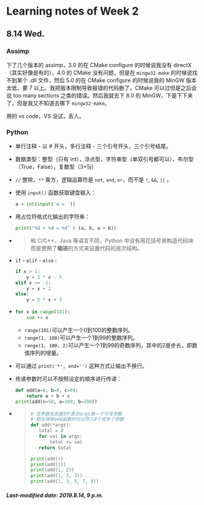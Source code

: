 # Learning notes of Week 2

## 8.14 Wed.

### Assimp

下了几个版本的 assimp，3.0 的在 CMake configure 的时候说我没有 directX （其实好像是有的），4.0 的 CMake 没有问题，但是在 `mingw32-make` 的时候说找不到某个 .dll 文件，然后 5.0 的在 CMake configure 的时候说我的 MinGW 版本太低，要 7 以上。我把版本限制导致报错的代码删了，CMake 可以过但是之后会说 too many sections 之类的错误。然后我就去下 8.0 的 MinGW，下是下下来了，但是我又不知道去哪下 `mingw32-make`。

用的 vs code，VS 没试，丢人。

### Python

+ 单行注释 - 以 # 开头，多行注释 - 三个引号开头，三个引号结尾。

+ 数据类型：整型（只有 int），浮点型，字符串型（单双引号都可以），布尔型（True，False），复数型（3+5j）

+ `//` 整除，`**` 乘方，逻辑运算符是 `not`, `and`, `or`，而不是 `!`, `&&`, `||` 。

+ 使用 `input()` 函数获取键盘输入：

  ```python
  a = int(input('a = '))
  ```

+ 用占位符格式化输出的字符串：

  ```python
  print("%d + %d = %d" % (a, b, a + b))
  ```

+ > 和 C/C++、Java 等语言不同，Python 中没有用花括号来构造代码块而是使用了**缩进**的方式来设置代码的层次结构。

+ `if` - `elif` - `else` :

  ```python
  if x > 1:
      y = 3 * x - 5
  elif x >= -1:
      y = x + 2
  else:
      y = 5 * x + 3
  ```

+ ```python
  for x in range(101):
      sum += x
  ```

  - `range(101)`可以产生一个0到100的整数序列。
  - `range(1, 100)`可以产生一个1到99的整数序列。
  - `range(1, 100, 2)`可以产生一个1到99的奇数序列，其中的2是步长，即数值序列的增量。

+ 可以通过 `print('*', end='')` 这种方式让输出不换行。

+ 传递参数时可以不按照设定的顺序进行传递：

  ```python
  def add(a=0, b=0, c=0):
      return a + b + c
  print(add(c=50, a=100, b=200))
  ```

+ >```python
  ># 在参数名前面的*表示args是一个可变参数
  ># 即在调用add函数时可以传入0个或多个参数
  >def add(*args):
  >    total = 0
  >    for val in args:
  >        total += val
  >    return total
  >
  >print(add())
  >print(add(1))
  >print(add(1, 2))
  >print(add(1, 2, 3))
  >print(add(1, 3, 5, 7, 9))
  >```

##### Last-modified date: 2019.8.14, 9 p.m.

